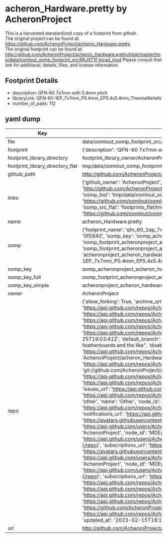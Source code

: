 # acheron_Hardware.pretty by AcheronProject  
This is a harvested standardized copy of a footprint from github.  
The original project can be found at:  
https://github.com/AcheronProject/acheron_Hardware.pretty  
The original footprint can be found at:
http://github.com/AcheronProject/acheron_Hardware.pretty/blob/master/tmp/data/oomlout_oomp_footprint_src/RKJXT1F.kicad_mod
Please consult that link for additional, details, files, and license information.  
## Footprint Details
* description: QFN-60 7x7mm with 0.4mm pitch  
* libraryLink: QFN-60-1EP_7x7mm_P0.4mm_EP5.4x5.4mm_ThermalReliefs  
* number_of_pads: 112  
## yaml dump  
| Key | Value |  
| --- | --- |  
| file | data/oomlout_oomp_footprint_src/acheron_Hardware.pretty/QFN-60-1EP_7x7mm_P0.4mm_EP5.4x5.4mm_ThermalReliefs.kicad_mod |  
| footprint | {'description': 'QFN-60 7x7mm with 0.4mm pitch', 'libraryLink': 'QFN-60-1EP_7x7mm_P0.4mm_EP5.4x5.4mm_ThermalReliefs', 'number_of_pads': 112} |  
| footprint_library_directory | footprint_library_owner/AcheronProject_acheron_Hardware.pretty |  
| footprint_library_directory_flat | tmp/data/oomlout_oomp_footprint_src/footprints_flat/acheronproject_acheron_hardware_qfn_60_1ep_7x7mm_p0_4mm_ep5_4x5_4mm_thermalreliefs/working |  
| github_path | http://github.com/AcheronProject/acheron_Hardware.pretty/blob/master/tmp/data/oomlout_oomp_footprint_src/QFN-60-1EP_7x7mm_P0.4mm_EP5.4x5.4mm_ThermalReliefs.kicad_mod |  
| links | {'github_owner': 'AcheronProject', 'github_repo_name': 'acheron_Hardware.pretty', 'github_src': 'http://github.com/AcheronProject/acheron_Hardware.pretty/blob/master/tmp/data/oomlout_oomp_footprint_src/RKJXT1F.kicad_mod', 'github_src_repo': 'https://github.com/AcheronProject/acheron_Hardware.pretty', 'oomp_bot': 'tmp/data/oomlout_oomp_footprint_src/footprints/acheronproject_acheron_hardware_qfn_60_1ep_7x7mm_p0_4mm_ep5_4x5_4mm_thermalreliefs/working', 'oomp_bot_github': 'https://github.com/oomlout/oomlout_oomp_footprint_bot/tree/main/tmp/data/oomlout_oomp_footprint_src/footprints/acheronproject_acheron_hardware_qfn_60_1ep_7x7mm_p0_4mm_ep5_4x5_4mm_thermalreliefs/working', 'oomp_src_flat': 'footprints_flat/tmp/data/oomlout_oomp_footprint_src/footprints_flat/acheronproject_acheron_hardware_qfn_60_1ep_7x7mm_p0_4mm_ep5_4x5_4mm_thermalreliefs/working', 'oomp_src_flat_github': 'https://github.com/oomlout/oomlout_oomp_footprint_src/tree/main/tmp/data/oomlout_oomp_footprint_src/footprints_flat/acheronproject_acheron_hardware_qfn_60_1ep_7x7mm_p0_4mm_ep5_4x5_4mm_thermalreliefs/working'} |  
| name | acheron_Hardware.pretty |  
| oomp | {'footprint_name': 'qfn_60_1ep_7x7mm_p0_4mm_ep5_4x5_4mm_thermalreliefs', 'library_name': 'acheron_hardware', 'md5': '0f5840b9c5b9fd6d182a15ba518b57bb', 'md5_10': '0f5840b9c5', 'md5_5': '0f584', 'md5_6': '0f5840', 'oomp_key': 'oomp_acheronproject_acheron_hardware_qfn_60_1ep_7x7mm_p0_4mm_ep5_4x5_4mm_thermalreliefs', 'oomp_key_extra': 'oomp_footprint_acheronproject_acheron_hardware_qfn_60_1ep_7x7mm_p0_4mm_ep5_4x5_4mm_thermalreliefs', 'oomp_key_full': 'oomp_footprint_acheronproject_acheron_hardware_qfn_60_1ep_7x7mm_p0_4mm_ep5_4x5_4mm_thermalreliefs_0f5840', 'oomp_key_simple': 'acheronproject_acheron_hardware_qfn_60_1ep_7x7mm_p0_4mm_ep5_4x5_4mm_thermalreliefs', 'original_filename': 'data/oomlout_oomp_footprint_src/acheron_Hardware.pretty/QFN-60-1EP_7x7mm_P0.4mm_EP5.4x5.4mm_ThermalReliefs.kicad_mod', 'owner_name': 'acheronproject'} |  
| oomp_key | oomp_acheronproject_acheron_hardware_qfn_60_1ep_7x7mm_p0_4mm_ep5_4x5_4mm_thermalreliefs |  
| oomp_key_full | oomp_footprint_acheronproject_acheron_hardware_qfn_60_1ep_7x7mm_p0_4mm_ep5_4x5_4mm_thermalreliefs |  
| oomp_key_simple | acheronproject_acheron_hardware_qfn_60_1ep_7x7mm_p0_4mm_ep5_4x5_4mm_thermalreliefs |  
| owner | AcheronProject |  
| repo | {'allow_forking': True, 'archive_url': 'https://api.github.com/repos/AcheronProject/acheron_Hardware.pretty/{archive_format}{/ref}', 'archived': False, 'assignees_url': 'https://api.github.com/repos/AcheronProject/acheron_Hardware.pretty/assignees{/user}', 'blobs_url': 'https://api.github.com/repos/AcheronProject/acheron_Hardware.pretty/git/blobs{/sha}', 'branches_url': 'https://api.github.com/repos/AcheronProject/acheron_Hardware.pretty/branches{/branch}', 'clone_url': 'https://github.com/AcheronProject/acheron_Hardware.pretty.git', 'collaborators_url': 'https://api.github.com/repos/AcheronProject/acheron_Hardware.pretty/collaborators{/collaborator}', 'comments_url': 'https://api.github.com/repos/AcheronProject/acheron_Hardware.pretty/comments{/number}', 'commits_url': 'https://api.github.com/repos/AcheronProject/acheron_Hardware.pretty/commits{/sha}', 'compare_url': 'https://api.github.com/repos/AcheronProject/acheron_Hardware.pretty/compare/{base}...{head}', 'contents_url': 'https://api.github.com/repos/AcheronProject/acheron_Hardware.pretty/contents/{+path}', 'contributors_url': 'https://api.github.com/repos/AcheronProject/acheron_Hardware.pretty/contributors', 'created_at': '2021-03-25T19:03:41Z', 'default_branch': 'master', 'deployments_url': 'https://api.github.com/repos/AcheronProject/acheron_Hardware.pretty/deployments', 'description': "AcheronProject's KiCad footprint library for standoffs, buttons, featherboards and the like", 'disabled': False, 'downloads_url': 'https://api.github.com/repos/AcheronProject/acheron_Hardware.pretty/downloads', 'events_url': 'https://api.github.com/repos/AcheronProject/acheron_Hardware.pretty/events', 'fork': False, 'forks': 0, 'forks_count': 0, 'forks_url': 'https://api.github.com/repos/AcheronProject/acheron_Hardware.pretty/forks', 'full_name': 'AcheronProject/acheron_Hardware.pretty', 'git_commits_url': 'https://api.github.com/repos/AcheronProject/acheron_Hardware.pretty/git/commits{/sha}', 'git_refs_url': 'https://api.github.com/repos/AcheronProject/acheron_Hardware.pretty/git/refs{/sha}', 'git_tags_url': 'https://api.github.com/repos/AcheronProject/acheron_Hardware.pretty/git/tags{/sha}', 'git_url': 'git://github.com/AcheronProject/acheron_Hardware.pretty.git', 'has_discussions': False, 'has_downloads': True, 'has_issues': True, 'has_pages': False, 'has_projects': True, 'has_wiki': True, 'homepage': None, 'hooks_url': 'https://api.github.com/repos/AcheronProject/acheron_Hardware.pretty/hooks', 'html_url': 'https://github.com/AcheronProject/acheron_Hardware.pretty', 'id': 351546270, 'is_template': False, 'issue_comment_url': 'https://api.github.com/repos/AcheronProject/acheron_Hardware.pretty/issues/comments{/number}', 'issue_events_url': 'https://api.github.com/repos/AcheronProject/acheron_Hardware.pretty/issues/events{/number}', 'issues_url': 'https://api.github.com/repos/AcheronProject/acheron_Hardware.pretty/issues{/number}', 'keys_url': 'https://api.github.com/repos/AcheronProject/acheron_Hardware.pretty/keys{/key_id}', 'labels_url': 'https://api.github.com/repos/AcheronProject/acheron_Hardware.pretty/labels{/name}', 'language': None, 'languages_url': 'https://api.github.com/repos/AcheronProject/acheron_Hardware.pretty/languages', 'license': {'key': 'other', 'name': 'Other', 'node_id': 'MDc6TGljZW5zZTA=', 'spdx_id': 'NOASSERTION', 'url': None}, 'merges_url': 'https://api.github.com/repos/AcheronProject/acheron_Hardware.pretty/merges', 'milestones_url': 'https://api.github.com/repos/AcheronProject/acheron_Hardware.pretty/milestones{/number}', 'mirror_url': None, 'name': 'acheron_Hardware.pretty', 'network_count': 0, 'node_id': 'MDEwOlJlcG9zaXRvcnkzNTE1NDYyNzA=', 'notifications_url': 'https://api.github.com/repos/AcheronProject/acheron_Hardware.pretty/notifications{?since,all,participating}', 'open_issues': 0, 'open_issues_count': 0, 'organization': {'avatar_url': 'https://avatars.githubusercontent.com/u/63755935?v=4', 'events_url': 'https://api.github.com/users/AcheronProject/events{/privacy}', 'followers_url': 'https://api.github.com/users/AcheronProject/followers', 'following_url': 'https://api.github.com/users/AcheronProject/following{/other_user}', 'gists_url': 'https://api.github.com/users/AcheronProject/gists{/gist_id}', 'gravatar_id': '', 'html_url': 'https://github.com/AcheronProject', 'id': 63755935, 'login': 'AcheronProject', 'node_id': 'MDEyOk9yZ2FuaXphdGlvbjYzNzU1OTM1', 'organizations_url': 'https://api.github.com/users/AcheronProject/orgs', 'received_events_url': 'https://api.github.com/users/AcheronProject/received_events', 'repos_url': 'https://api.github.com/users/AcheronProject/repos', 'site_admin': False, 'starred_url': 'https://api.github.com/users/AcheronProject/starred{/owner}{/repo}', 'subscriptions_url': 'https://api.github.com/users/AcheronProject/subscriptions', 'type': 'Organization', 'url': 'https://api.github.com/users/AcheronProject'}, 'owner': {'avatar_url': 'https://avatars.githubusercontent.com/u/63755935?v=4', 'events_url': 'https://api.github.com/users/AcheronProject/events{/privacy}', 'followers_url': 'https://api.github.com/users/AcheronProject/followers', 'following_url': 'https://api.github.com/users/AcheronProject/following{/other_user}', 'gists_url': 'https://api.github.com/users/AcheronProject/gists{/gist_id}', 'gravatar_id': '', 'html_url': 'https://github.com/AcheronProject', 'id': 63755935, 'login': 'AcheronProject', 'node_id': 'MDEyOk9yZ2FuaXphdGlvbjYzNzU1OTM1', 'organizations_url': 'https://api.github.com/users/AcheronProject/orgs', 'received_events_url': 'https://api.github.com/users/AcheronProject/received_events', 'repos_url': 'https://api.github.com/users/AcheronProject/repos', 'site_admin': False, 'starred_url': 'https://api.github.com/users/AcheronProject/starred{/owner}{/repo}', 'subscriptions_url': 'https://api.github.com/users/AcheronProject/subscriptions', 'type': 'Organization', 'url': 'https://api.github.com/users/AcheronProject'}, 'private': False, 'pulls_url': 'https://api.github.com/repos/AcheronProject/acheron_Hardware.pretty/pulls{/number}', 'pushed_at': '2023-01-07T17:14:10Z', 'releases_url': 'https://api.github.com/repos/AcheronProject/acheron_Hardware.pretty/releases{/id}', 'size': 51, 'ssh_url': 'git@github.com:AcheronProject/acheron_Hardware.pretty.git', 'stargazers_count': 4, 'stargazers_url': 'https://api.github.com/repos/AcheronProject/acheron_Hardware.pretty/stargazers', 'statuses_url': 'https://api.github.com/repos/AcheronProject/acheron_Hardware.pretty/statuses/{sha}', 'subscribers_count': 1, 'subscribers_url': 'https://api.github.com/repos/AcheronProject/acheron_Hardware.pretty/subscribers', 'subscription_url': 'https://api.github.com/repos/AcheronProject/acheron_Hardware.pretty/subscription', 'svn_url': 'https://github.com/AcheronProject/acheron_Hardware.pretty', 'tags_url': 'https://api.github.com/repos/AcheronProject/acheron_Hardware.pretty/tags', 'teams_url': 'https://api.github.com/repos/AcheronProject/acheron_Hardware.pretty/teams', 'temp_clone_token': None, 'topics': [], 'trees_url': 'https://api.github.com/repos/AcheronProject/acheron_Hardware.pretty/git/trees{/sha}', 'updated_at': '2023-02-15T18:13:54Z', 'url': 'https://api.github.com/repos/AcheronProject/acheron_Hardware.pretty', 'visibility': 'public', 'watchers': 4, 'watchers_count': 4, 'web_commit_signoff_required': False} |  
| url | http://github.com/AcheronProject/acheron_Hardware.pretty |  

